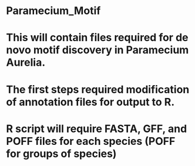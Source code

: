 # Paramecium_Motif
# This will contain files required for de novo motif discovery in Paramecium Aurelia. 
# The first steps required modification of annotation files for output to R. 
# R script will require FASTA, GFF, and POFF files for each species (POFF for groups of species)
